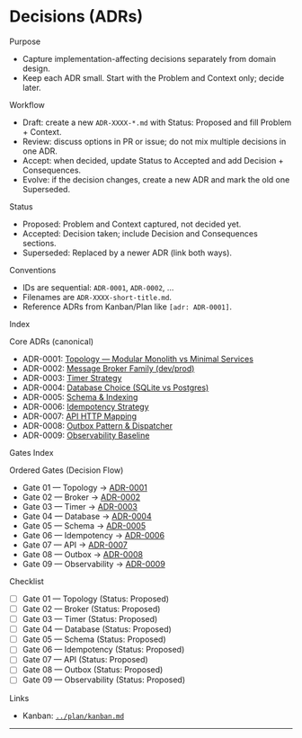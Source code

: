 # Decisions (ADRs)

Purpose

- Capture implementation-affecting decisions separately from domain design.
- Keep each ADR small. Start with the Problem and Context only; decide later.

Workflow

- Draft: create a new `ADR-XXXX-*.md` with Status: Proposed and fill Problem + Context.
- Review: discuss options in PR or issue; do not mix multiple decisions in one ADR.
- Accept: when decided, update Status to Accepted and add Decision + Consequences.
- Evolve: if the decision changes, create a new ADR and mark the old one Superseded.

Status

- Proposed: Problem and Context captured, not decided yet.
- Accepted: Decision taken; include Decision and Consequences sections.
- Superseded: Replaced by a newer ADR (link both ways).

Conventions

- IDs are sequential: `ADR-0001`, `ADR-0002`, …
- Filenames are `ADR-XXXX-short-title.md`.
- Reference ADRs from Kanban/Plan like `[adr: ADR-0001]`.

Index

Core ADRs (canonical)

- ADR-0001: [Topology — Modular Monolith vs Minimal Services][ADR-0001]
- ADR-0002: [Message Broker Family (dev/prod)][ADR-0002]
- ADR-0003: [Timer Strategy][ADR-0003]
- ADR-0004: [Database Choice (SQLite vs Postgres)][ADR-0004]
- ADR-0005: [Schema & Indexing][ADR-0005]
- ADR-0006: [Idempotency Strategy][ADR-0006]
- ADR-0007: [API HTTP Mapping][ADR-0007]
- ADR-0008: [Outbox Pattern & Dispatcher][ADR-0008]
- ADR-0009: [Observability Baseline][ADR-0009]

Gates Index

Ordered Gates (Decision Flow)

- Gate 01 — Topology → [ADR-0001]
- Gate 02 — Broker → [ADR-0002]
- Gate 03 — Timer → [ADR-0003]
- Gate 04 — Database → [ADR-0004]
- Gate 05 — Schema → [ADR-0005]
- Gate 06 — Idempotency → [ADR-0006]
- Gate 07 — API → [ADR-0007]
- Gate 08 — Outbox → [ADR-0008]
- Gate 09 — Observability → [ADR-0009]

Checklist

- [ ] Gate 01 — Topology (Status: Proposed)
- [ ] Gate 02 — Broker (Status: Proposed)
- [ ] Gate 03 — Timer (Status: Proposed)
- [ ] Gate 04 — Database (Status: Proposed)
- [ ] Gate 05 — Schema (Status: Proposed)
- [ ] Gate 06 — Idempotency (Status: Proposed)
- [ ] Gate 07 — API (Status: Proposed)
- [ ] Gate 08 — Outbox (Status: Proposed)
- [ ] Gate 09 — Observability (Status: Proposed)

Links

- Kanban: [`../plan/kanban.md`](../plan/kanban.md)

---

[ADR-0001]: ADR-0001-topology.md
[ADR-0002]: ADR-0002-broker.md
[ADR-0003]: ADR-0003-timer.md
[ADR-0004]: ADR-0004-database.md
[ADR-0005]: ADR-0005-schema.md
[ADR-0006]: ADR-0006-idempotency.md
[ADR-0007]: ADR-0007-api.md
[ADR-0008]: ADR-0008-outbox.md
[ADR-0009]: ADR-0009-observability.md
